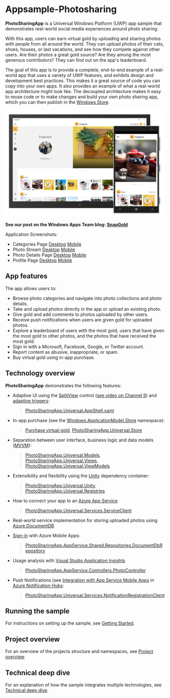 <!---
category: AudioVideoAndCamera ControlsLayoutAndText Data FilesFoldersAndLibraries IdentitySecurityAndEncryption Navigation NetworkingAndWebServices TrialsAdsAndInAppPurchases
-->
# Appsample-Photosharing

**PhotoSharingApp** is a Universal Windows Platform (UWP) app sample that demonstrates real-world social media experiences around photo sharing.

With this app, users can earn virtual gold by uploading and sharing photos with people from all around the world. They can upload photos of their cats, shoes, houses, or last vacations, and see how they compete against other users. Are their photos a great gold source? Are they among the most generous contributors? They can find out on the app's leaderboard.

The goal of this app is to provide a complete, end-to-end example of a real-world app that uses a variety of UWP features, and exhibits design and development best practices. This makes it a great source of code you can copy into your own apps. It also provides an example of what a real-world app architecture might look like. The decoupled architecture makes it easy to reuse code or to make changes and build your own photo sharing app, which you can then publish in the [Windows Store](http://dev.windows.com).

![Category overview screenshot](Images/Category-Overview-Desktop-Mobile.jpg "The photo sharing app")

**See our post on the Windows Apps Team blog: <a href="https://blogs.windows.com/buildingapps/2016/03/17/uwp-azure-app-services-and-documentdb-soup-a-photo-sharing-app/">SnapGold</a>**

Application Screenshots:

- Categories Page [Desktop](Images/Category-Overview-Desktop.jpg) [Mobile](Images/Category-Overview-Mobile.jpg)
- Photo Stream [Desktop](Images/PhotoStream-Desktop.jpg) [Mobile](Images/PhotoStream-Mobile.jpg)
- Photo Details Page [Desktop](Images/PhotoDetailsPage-Desktop.jpg) [Mobile](Images/PhotoDetailsPage-Mobile.jpg)
- Profile Page [Desktop](Images/ProfilePage-Desktop.jpg) [Mobile](Images/ProfilePage-Mobile.jpg)

## App features

The app allows users to:
- Browse photo categories and navigate into photo collections and photo details.
- Take and upload photos directly in the app or upload an existing photo.
- Give gold and add comments to photos uploaded by other users.
- Receive push notifications when users are given gold for uploaded photos.
- Explore a leaderboard of users with the most gold, users that have given the most gold to other photos, and the photos that have received the most gold.
- Sign in with a Microsoft, Facebook, Google, or Twitter account.
- Report content as abusive, inappropriate, or spam.
- Buy virtual gold using in-app purchase.

## Technology overview

**PhotoSharingApp** demonstrates the following features:

- Adaptive UI using the [SplitView](https://msdn.microsoft.com/library/windows/apps/windows.ui.xaml.controls.splitview.aspx) control ([see video on Channel 9](https://channel9.msdn.com/Shows/Inside-Windows-Platform/UWP-Layout-using-SplitView-and-RelativePanel-in-C-with-XAML)) and [adaptive triggers](https://msdn.microsoft.com/library/windows/apps/windows.ui.xaml.adaptivetrigger.aspx):

    > [PhotoSharingApp.Universal.AppShell.xaml](PhotoSharingApp/PhotoSharingApp.Universal/Views/AppShell.xaml#L23)

- In-app purchase (see the [Windows.ApplicationModel.Store](https://msdn.microsoft.com/library/windows/apps/windows.applicationmodel.store.aspx) namespace):

    > [Purchase virtual gold](TechnicalDeepDive.md#in-app-purchase), [PhotoSharingApp.Universal.Store](PhotoSharingApp/PhotoSharingApp.Universal/Store)

- Separation between user interface, business logic and data models ([MVVM](https://msdn.microsoft.com/library/hh848246.aspx)):

    > [PhotoSharingApp.Universal.Models](PhotoSharingApp/PhotoSharingApp.Universal/Models),
    [PhotoSharingApp.Universal.Views](PhotoSharingApp/PhotoSharingApp.Universal/Views),  [PhotoSharingApp.Universal.ViewModels](PhotoSharingApp/PhotoSharingApp.Universal/ViewModels)

- Extensibility and flexibility using the [Unity](https://msdn.microsoft.com/library/dn223671%28v=pandp.30%29.aspx) dependency container:

    > [PhotoSharingApp.Universal.Unity](PhotoSharingApp/PhotoSharingApp.Universal/Unity), [PhotoSharingApp.Universal.Registries](PhotoSharingApp/PhotoSharingApp.Universal/Registries)

- How to connect your app to an [Azure App Service](https://azure.microsoft.com/documentation/articles/app-service-value-prop-what-is/)

    > [PhotoSharingApp.Universal.Services.ServiceClient](PhotoSharingApp/PhotoSharingApp.Universal/Services/ServiceClient.cs#L25)

- Real-world service implementation for storing uploaded photos using [Azure DocumentDB](https://azure.microsoft.com/documentation/articles/documentdb-introduction/)

- [Sign-in](https://azure.microsoft.com/documentation/articles/app-service-mobile-auth/) with Azure Mobile Apps:

    > [PhotoSharingApp.AppService.Shared.Repositories.DocumentDbRepository](PhotoSharingApp/PhotoSharingApp.AppService.Shared/Repositories/DocumentDbRepository.cs#L25)

- Usage analysis with [Visual Studio Application Insights](https://azure.microsoft.com/services/application-insights/)

    > [PhotoSharingApp.AppService.Controllers.PhotoController](PhotoSharingApp/PhotoSharingApp.AppService/Controllers/PhotoController.cs#L25)

- Push Notifications (see [Integration with App Service Mobile Apps](https://azure.microsoft.com/documentation/articles/notification-hubs-overview/#integration-with-app-service-mobile-apps) in [Azure Notification Hubs](https://azure.microsoft.com/documentation/articles/notification-hubs-overview):

    > [PhotoSharingApp.Universal.Services.NotificationRegistrationClient](PhotoSharingApp/PhotoSharingApp.Universal/Services/NotificationRegistrationClient.cs#L25)

## Running the sample

For instructions on setting up the sample, see [Getting Started](GettingStarted.md).

## Project overview

For an overview of the projects structure and namespaces, see [Project overview](ProjectOverview.md).

## Technical deep dive

For an explanation of how the sample integrates multiple technologies, see [Technical deep dive](TechnicalDeepDive.md).
